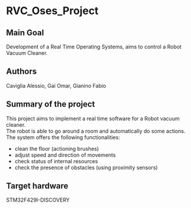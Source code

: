 # RVC_Oses_Project

## Main Goal
Development of a Real Time Operating Systems, aims to control a Robot Vacuum Cleaner.  

## Authors 
Caviglia Alessio, Gai Omar, Gianino Fabio

## Summary of the project
This project aims to implement a real time software for a Robot vacuum cleaner. <br>
The robot is able to go around a room and automatically do some actions. <br>
The system offers the following functionalities: <br>
  - clean the floor (actioning brushes)
  - adjust speed and direction of movements 
  - check status of internal resources 
  - check the presence of obstacles (using proximity sensors)

## Target hardware
STM32F429I-DISCOVERY


